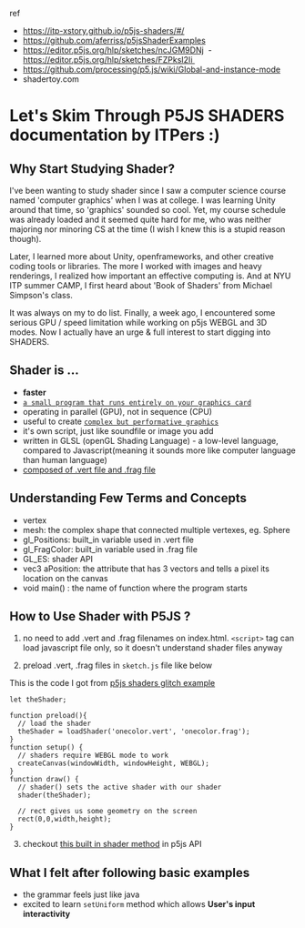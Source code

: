 

ref
- https://itp-xstory.github.io/p5js-shaders/#/
- https://github.com/aferriss/p5jsShaderExamples
- https://editor.p5js.org/hlp/sketches/ncJGM9DNj
 - https://editor.p5js.org/hlp/sketches/FZPksI2Ii 
- https://github.com/processing/p5.js/wiki/Global-and-instance-mode
- shadertoy.com 

# Let's Skim Through P5JS SHADERS documentation by ITPers :)

## Why Start Studying Shader?

I've been wanting to study shader since I saw a computer science course named 'computer graphics' when I was at college. I was learning Unity around that time,  so 'graphics' sounded so cool. Yet, my course schedule was already loaded and it seemed quite hard for me, who was neither majoring nor minoring CS at the time (I wish I knew this is a stupid reason though).

Later, I learned more about Unity, openframeworks, and other creative coding tools or libraries. The more I worked with images and heavy renderings, I realized how important an effective computing is. And at NYU ITP summer CAMP, I first heard about 'Book of Shaders' from Michael Simpson's class. 

It was always on my to do list. Finally, a week ago, I encountered some serious GPU / speed limitation while working on p5js WEBGL and 3D modes. Now I actually have an urge & full interest to start digging into SHADERS.

## Shader is ...

- **faster**
- [`a small program that runs entirely on your graphics card`](https://itp-xstory.github.io/p5js-shaders/#/./docs/what-are-shaders)
- operating in parallel (GPU), not in sequence (CPU)
- useful to create [`complex but performative graphics`](https://itp-xstory.github.io/p5js-shaders/#/./docs/why-use-shaders?id=performance)
- it's own script, just like soundfile or image you add
- written in GLSL (openGL Shading Language) - a low-level language, compared to Javascript(meaning it sounds more like computer language than human language)
- [composed of .vert file and .frag file](https://itp-xstory.github.io/p5js-shaders/#/./docs/how-to-write-a-shader?id=the-anatomy-of-a-shader)


## Understanding Few Terms and Concepts

- vertex
- mesh: the complex shape that connected multiple vertexes, eg. Sphere 
- gl_Positions: built_in variable used in .vert file
- gl_FragColor: built_in variable used in .frag file
- GL_ES: shader API 
- vec3 aPosition: the attribute that has 3 vectors and tells a pixel its location on the canvas
- void main() : the name of function where the program starts

## How to Use Shader with P5JS ?

1. no need to add .vert and .frag filenames on index.html. `<script>` tag can load javascript file only, so it doesn't understand shader files anyway

2. preload .vert, .frag files in `sketch.js` file like below

This is the code I got from [p5js shaders glitch example](https://glitch.com/edit/#!/normal-coord-vs-normalized?path=sketch.js%3A1%3A0)

```
let theShader;

function preload(){
  // load the shader
  theShader = loadShader('onecolor.vert', 'onecolor.frag');
}
function setup() {
  // shaders require WEBGL mode to work
  createCanvas(windowWidth, windowHeight, WEBGL);
}
function draw() {
  // shader() sets the active shader with our shader
  shader(theShader);

  // rect gives us some geometry on the screen
  rect(0,0,width,height);
}
```
3. checkout [this built in shader method](https://p5js.org/reference/#/p5/shader) in p5js API


## What I felt after following basic examples
- the grammar feels just like java
- excited to learn `setUniform` method which allows **User's input interactivity**

